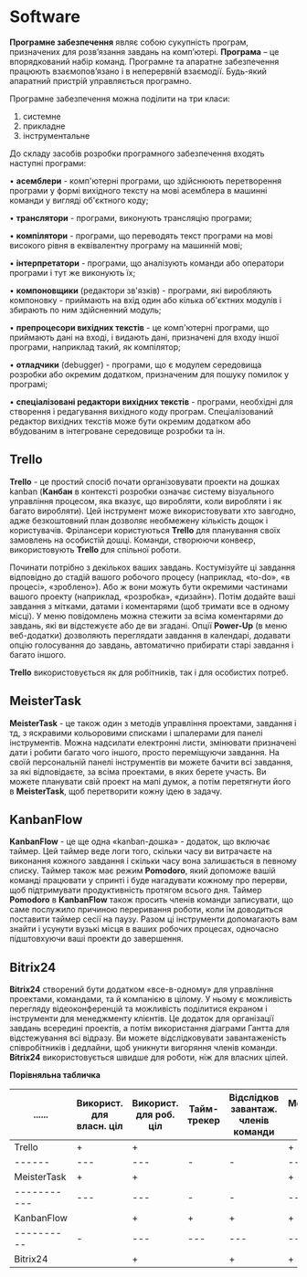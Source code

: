 # Software

**Програмне забезпечення** являє собою сукупність програм, призначених для розв’язання завдань на комп’ютері. **Програма** – це впорядкований набір команд. Програмне та апаратне забезпечення працюють взаємопов’язано і в неперервній взаємодії. Будь-який апаратний пристрій управляється програмно.

Програмне забезпечення можна поділити на три класи:

1.	системне
2.	прикладне
3.	інструментальне


До складу засобів розробки програмного забезпечення входять наступні програми:

• **асемблери** - комп'ютерні програми, що здійснюють перетворення програми у формі вихідного тексту на мові асемблера в машинні команди у вигляді об'єктного коду;

• **транслятори** - програми, виконують трансляцію програми;

• **компілятори** - програми, що переводять текст програми на мові високого рівня в еквівалентну програму на машинній мові;

• **інтерпретатори** - програми, що аналізують команди або оператори програми і тут же виконують їх;

• **компоновщики** (редактори зв'язків) - програми, які виробляють компоновку - приймають на вхід один або кілька об'єктних модулів і збирають по ним здійсненний модуль;

• **препроцесори вихідних текстів** - це комп'ютерні програми, що приймають дані на вході, і видають дані, призначені для входу іншої програми, наприклад такий, як компілятор;

• **отладчики** (debugger) - програми, що є модулем середовища розробки або окремим додатком, призначеним для пошуку помилок у програмі;

• **спеціалізовані редактори вихідних текстів** - програми, необхідні для створення і редагування вихідного коду програм. Спеціалізований редактор вихідних текстів може бути окремим додатком або вбудованим в інтегроване середовище розробки та ін.

## Trello



 **Trello** - це простий спосіб почати організовувати проекти на дошках kanban (**Канбан** в контексті розробки означає систему візуального управління процесом, яка вказує, що виробляти, коли виробляти і як багато виробляти). Цей інструмент може використовувати хто завгодно, адже безкоштовний план дозволяє необмежену кількість дощок і користувачів. Фрілансери користуються **Trello** для планування своїх замовлень на особистій дошці. Команди, створюючи конвеєр, використовують **Trello** для спільної роботи.
 
 Починати потрібно з декількох ваших завдань. Костумізуйте ці завдання відповідно до стадій вашого робочого процесу (наприклад, «to-do», «в процесі», «зроблено»). Або ж вони можуть бути окремими частинами вашого проекту (наприклад, «розробка», «дизайн»). Потім додайте ваші завдання з мітками, датами і коментарями (щоб тримати все в одному місці). У меню повідомлень можна стежити за всіма коментарями до завдань, які ви відстежуєте або де ви згадані. Опції **Power-Up** (в меню веб-додатки)  дозволяють переглядати завдання в календарі, додавати опцію голосування до завдань, автоматично прибирати старі завдання і багато іншого.

**Trello** використовується як для робітників, так і для особистих потреб.


## MeisterTask

**MeisterTask** - це також один з методів управління проектами, завдання і тд, з яскравими кольоровими списками і шпалерами для панелі інструментів. Можна надсилати електронні листи, змінювати призначені дати і робити багато чого іншого, просто переміщуючи завдання. На своїй персональній панелі інструментів ви можете бачити всі завдання, за які відповідаєте, за всіма проектами, в яких берете участь. Ви можете планувати свій проект на мапі думок, а потім перетягнути його в **MeisterTask**, щоб перетворити кожну ідею в задачу.

## KanbanFlow

**KanbanFlow** - це ще одна «kanban-дошка» - додаток, що включає таймер. Цей таймер веде логи того, скільки часу ви витрачаєте на виконання кожного завдання і скільки часу вона залишається в певному списку. Таймер також має режим **Pomodoro**, який допоможе вашій команді працювати у спринті і буде нагадувати кожному про перерви, щоб підтримувати продуктивність протягом всього дня.
Таймер **Pomodoro** в **KanbanFlow** також просить членів команди записувати, що саме послужило причиною переривання роботи, коли їм доводиться поставити таймер сесії на паузу. Разом ці інструменти допомагають вам знайти і усунути вузькі місця в ваших робочих процесах, одночасно підштовхуючи ваші проекти до завершення.

## Bitrix24

**Bitrix24** створений бути додатком «все-в-одному» для управління проектами, командами, та й компанією в цілому. У ньому є можливість перегляду відеоконференцій та можливість поділитися екраном і інструменти для менеджменту клієнтів. Це додаток для організації завдань всередині проектів, а потім використання діаграми Гантта для відстежування всі відразу. Ви можете відслідковувати завантаженість співробітників і дедлайни, щоб уникнути вигоряння членів команди.   **Bitrix24** використовується швидше для роботи, ніж для власних цілей.

**Порівняльна табличка**

|......| Використ. для власн. ціл | Використ. для роб. ціл | Тайм-трекер | Відслідков завантаж. членів команди | Можливість дод. комент.| Можливість задавання дати дедлайну |
|------|--------------------------|------------------------|-------------|-------------------------------------|------------------------|------|
|Trello| + | + | | | + | + |
|------|---|---|-|-|---|---|
|MeisterTask| + | + | | | + | + |
|-----------|---|---|-|-|---|---|
|KanbanFlow| | + | + | + | + | + |
|----------|-|---|---|---|---|---|
|Bitrix24| | + | | + | + | + |



 
 
 
 
 
